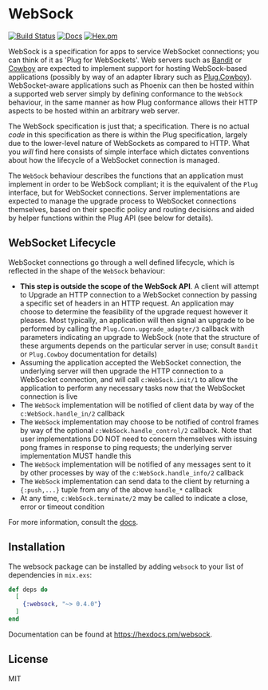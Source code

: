 # WebSock

[![Build Status](https://github.com/mtrudel/websock/workflows/Elixir%20CI/badge.svg)](https://github.com/mtrudel/websock/actions)
[![Docs](https://img.shields.io/badge/api-docs-green.svg?style=flat)](https://hexdocs.pm/websock)
[![Hex.pm](https://img.shields.io/hexpm/v/websock.svg?style=flat&color=blue)](https://hex.pm/packages/websock)


WebSock is a specification for apps to service WebSocket connections; you can think
of it as 'Plug for WebSockets'. Web servers such as
[Bandit](https://github.com/mtrudel/bandit/) or
[Cowboy](https://github.com/ninenines/cowboy) are expected to implement support
for hosting WebSock-based applications (possibly by way of an adapter library such
as [Plug.Cowboy](https://github.com/elixir-plug/plug_cowboy/)). WebSocket-aware
applications such as Phoenix can then be hosted within a supported web server
simply by defining conformance to the `WebSock` behaviour, in the same manner as
how Plug conformance allows their HTTP aspects to be hosted within an arbitrary
web server.

The WebSock specification is just that; a specification. There is no actual *code*
in this specification as there is within the Plug specification, largely due to
the lower-level nature of WebSockets as compared to HTTP. What you *will* find
here consists of simple interface which dictates conventions about how the
lifecycle of a WebSocket connection is managed.

The `WebSock` behaviour describes the functions that an application must
implement in order to be WebSock compliant; it is the equivalent of the `Plug`
interface, but for WebSocket connections. Server implementations are expected
to manage the upgrade process to WebSocket connections themselves, based on
their specific policy and routing decisions and aided by helper functions within
the Plug API (see below for details).

## WebSocket Lifecycle

WebSocket connections go through a well defined lifecycle, which is reflected in
the shape of the `WebSock` behaviour:

* **This step is outside the scope of the WebSock API**. A client will
  attempt to Upgrade an HTTP connection to a WebSocket connection by passing
  a specific set of headers in an HTTP request. An application may choose to
  determine the feasibility of the upgrade request however it pleases.
  Most typically, an application will then signal an upgrade to be performed by
  calling the `Plug.Conn.upgrade_adapter/3` callback with parameters indicating
  an upgrade to WebSock (note that the structure of these arguments depends on the
  particular server in use; consult `Bandit` or `Plug.Cowboy` documentation for
  details)
* Assuming the application accepted the WebSocket connection, the underlying
  server will then upgrade the HTTP connection to a WebSocket connection, and
  will call `c:WebSock.init/1` to allow the application to perform any necessary
  tasks now that the WebSocket connection is live
* The `WebSock` implementation will be notified of client data by way of the
  `c:WebSock.handle_in/2` callback
* The `WebSock` implementation may choose to be notified of control frames by way of the
  optional `c:WebSock.handle_control/2` callback. Note that user implementations DO
  NOT need to concern themselves with issuing pong frames in response to ping
  requests; the underlying server implementation MUST handle this
* The `WebSock` implementation will be notified of any messages sent to it by
  other processes by way of the `c:WebSock.handle_info/2` callback
* The `WebSock` implementation can send data to the client by returning
  a `{:push,...}` tuple from any of the above `handle_*` callback
* At any time, `c:WebSock.terminate/2` may be called to indicate a close, error or
  timeout condition 

For more information, consult the [docs](https://hexdocs.pm/websock).

## Installation

The websock package can be installed by adding `websock` to your list of dependencies in `mix.exs`:

```elixir
def deps do
  [
    {:websock, "~> 0.4.0"}
  ]
end
```

Documentation can be found at <https://hexdocs.pm/websock>.

## License

MIT
